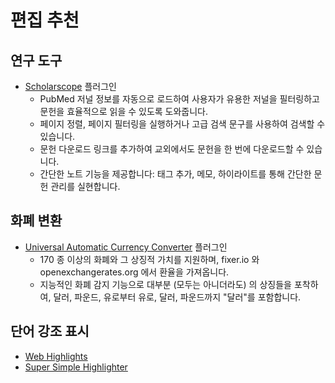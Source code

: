 # 편집 추천

## 연구 도구

- [Scholarscope](https://www.scholarscope.online/) 플러그인
  - PubMed 저널 정보를 자동으로 로드하여 사용자가 유용한 저널을 필터링하고 문헌을 효율적으로 읽을 수 있도록 도와줍니다.
  - 페이지 정렬, 페이지 필터링을 실행하거나 고급 검색 문구를 사용하여 검색할 수 있습니다.
  - 문헌 다운로드 링크를 추가하여 교외에서도 문헌을 한 번에 다운로드할 수 있습니다.
  - 간단한 노트 기능을 제공합니다: 태그 추가, 메모, 하이라이트를 통해 간단한 문헌 관리를 실현합니다.

## 화폐 변환

- [Universal Automatic Currency Converter](https://chromewebstore.google.com/detail/hbjagjepkeogombomfeefdmjnclgojli?hl=zh-CN&utm_source=ext_sidebar) 플러그인
  - 170 종 이상의 화폐와 그 상징적 가치를 지원하며, fixer.io 와 openexchangerates.org 에서 환율을 가져옵니다.
  - 지능적인 화폐 감지 기능으로 대부분 (모두는 아니더라도) 의 상징들을 포착하여, 달러, 파운드, 유로부터 유로, 달러, 파운드까지 "달러"를 포함합니다.

## 단어 강조 표시

- [Web Highlights](https://web-highlights.com/blog/welcome/)
- [Super Simple Highlighter](https://chromewebstore.google.com/detail/super-simple-highlighter/hhlhjgianpocpoppaiihmlpgcoehlhio)
